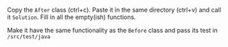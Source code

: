 Copy the `After` class (ctrl+c). Paste it in the same directory (ctrl+v) 
and call it `Solution`. Fill in all the empty(ish) functions.

Make it have the same functionality as the `Before` class and
pass its test in `/src/test/java`
